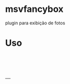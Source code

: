 # msvfancybox
plugin para exibição de fotos

# Uso
<pre>
<link rel="stylesheet" href="rs-plugin/msvfancybox/msvstylefancybox.css" type="text/css">
<script type="text/javascript" src="rs-plugin/msvfancybox/msvfancybox.js"></script>

<a class="fancybox" href="#" data-title="tetando 123" data-textleft="Esquerda" data-textright="Direita">
  <img src="suaimagemaki" alt="" />
</a>
</pre>
